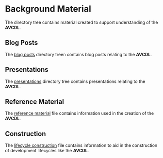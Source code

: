# Background Material

The directory tree contains material created to support understanding of the **AVCDL**.

## Blog Posts

The [blog posts](./blog_posts) directory treen contains blog posts relating to the **AVCDL**.

## Presentations

The [presentations](./presentations) directory tree contains presentations relating to the **AVCDL**.

## Reference Material

The [reference material](./reference_material.md) file contains information used in the creation of the **AVCDL**.

## Construction

The [lifecycle construction](./lifecycle%20construction.md) file contains information to aid in the construction of development lifecycles like the **AVCDL**.
